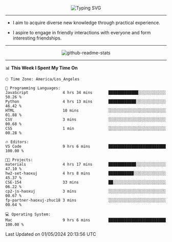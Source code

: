 <p align="center">
  <img src="https://readme-typing-svg.demolab.com?font=Fira+Code&weight=500&size=32&duration=2500&pause=1600&center=true&vCenter=true&random=false&width=1024&height=64&lines=Hi+there+%F0%9F%91%8B;I'm+delighted+you+could+make+it+here+%F0%9F%8E%89;I'm+Harry%2C+a+college+student+still+finding+my+way" alt="Typing SVG" />
</p>


---


- I aim to acquire diverse new knowledge through practical experience.

- I aspire to engage in friendly interactions with everyone and form interesting friendships.


---


<p align="center">
  <img src="https://github-readme-stats.vercel.app/api?username=Harry-Jing&show_icons=true" alt="github-readme-stats"/>
</p>


---

<!--START_SECTION:waka-->
📊 **This Week I Spent My Time On** 

```text
🕑︎ Time Zone: America/Los_Angeles

💬 Programming Languages: 
JavaScript               4 hrs 34 mins       █████████████░░░░░░░░░░░░   50.26 % 
Python                   4 hrs 13 mins       ████████████░░░░░░░░░░░░░   46.42 % 
HTML                     10 mins             ░░░░░░░░░░░░░░░░░░░░░░░░░   01.88 % 
CSV                      3 mins              ░░░░░░░░░░░░░░░░░░░░░░░░░   00.68 % 
CSS                      1 min               ░░░░░░░░░░░░░░░░░░░░░░░░░   00.28 % 

🔥 Editors: 
VS Code                  9 hrs 6 mins        █████████████████████████   100.00 % 

🐱‍💻 Projects: 
materials                4 hrs 17 mins       ████████████░░░░░░░░░░░░░   47.10 % 
hw2-set-haoxuj           4 hrs 8 mins        ███████████░░░░░░░░░░░░░░   45.37 % 
CSE-154                  33 mins             ██░░░░░░░░░░░░░░░░░░░░░░░   06.22 % 
cp2-js-haoxuj            3 mins              ░░░░░░░░░░░░░░░░░░░░░░░░░   00.67 % 
fp-partner-haoxuj-zhuc18 3 mins              ░░░░░░░░░░░░░░░░░░░░░░░░░   00.64 % 

💻 Operating System: 
Mac                      9 hrs 6 mins        █████████████████████████   100.00 % 
```


 Last Updated on 01/05/2024 20:13:56 UTC
<!--END_SECTION:waka-->
